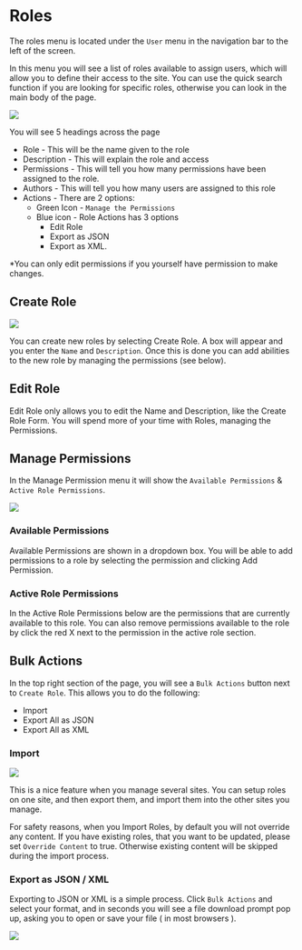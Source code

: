 # Roles

The roles menu is located under the `User` menu in the navigation bar to the left of the screen.

In this menu you will see a list of roles available to assign users, which will allow you to define their access to the site. You can use the quick search function if you are looking for specific roles, otherwise you can look in the main body of the page.

![](../../../assets/user-roles-Screenshot1.png)

You will see 5 headings across the page

* Role - This will be the name given to the role
* Description - This will explain the role and access
* Permissions - This will tell you how many permissions have been assigned to the role.
* Authors - This will tell you how many users are assigned to this role
* Actions - There are 2 options:
  * Green Icon - `Manage the Permissions`&#x20;
  * Blue icon - Role Actions has 3 options
    * Edit Role
    * Export as JSON
    * Export as XML.&#x20;

\*You can only edit permissions if you yourself have permission to make changes.

## Create Role

![](../../../assets/user-roles-create.jpg)

You can create new roles by selecting Create Role. A box will appear and you enter the `Name` and `Description`. Once this is done you can add abilities to the new role by managing the permissions (see below).

## Edit Role

Edit Role only allows you to edit the Name and Description, like the Create Role Form. You will spend more of your time with Roles, managing the Permissions.

## Manage Permissions

In the Manage Permission menu it will show the `Available Permissions` & `Active Role Permissions`.

![](../../../assets/user-roles-Screenshot2.png)

### Available Permissions

Available Permissions are shown in a dropdown box. You will be able to add permissions to a role by selecting the permission and clicking Add Permission.

### Active Role Permissions

In the Active Role Permissions below are the permissions that are currently available to this role. You can also remove permissions available to the role by click the red X next to the permission in the active role section.

## Bulk Actions

In the top right section of the page, you will see a `Bulk Actions` button next to `Create Role`. This allows you to do the following:

* Import
* Export All as JSON
* Export All as XML

### Import

![](../../../assets/user-roles-bulk-import.jpg)

This is a nice feature when you manage several sites. You can setup roles on one site, and then export them, and import them into the other sites you manage.

For safety reasons, when you Import Roles, by default you will not override any content. If you have existing roles, that you want to be updated, please set `Override Content` to true. Otherwise existing content will be skipped during the import process.

### Export as JSON / XML

Exporting to JSON or XML is a simple process. Click `Bulk Actions` and select your format, and in seconds you will see a file download prompt pop up, asking you to open or save your file ( in most browsers ).

![](../../../assets/user-roles-export-json.jpg)
